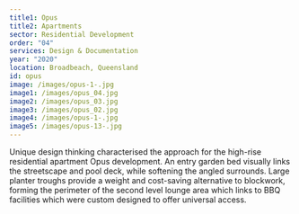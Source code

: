 ```yaml
---
title1: Opus
title2: Apartments
sector: Residential Development
order: "04"
services: Design & Documentation
year: "2020"
location: Broadbeach, Queensland
id: opus
image: /images/opus-1-.jpg
image1: /images/opus_04.jpg
image2: /images/opus_03.jpg
image3: /images/opus_02.jpg
image4: /images/opus-1-.jpg
image5: /images/opus-13-.jpg
---
```


Unique design thinking characterised the approach for the high-rise
residential apartment Opus development. An entry garden bed visually links the
streetscape and pool deck, while softening the angled surrounds. Large planter
troughs provide a weight and cost-saving alternative to blockwork, forming the
perimeter of the second level lounge area which links to BBQ facilities which
were custom designed to offer universal access.
